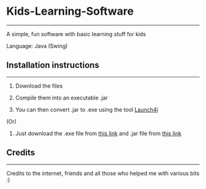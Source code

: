 # Kids-Learning-Software
---------------------------------------------------------------
A simple, fun software with basic learning stuff for kids

Language: Java (Swing)

## Installation instructions
---------------------------------------------------------------
1. Download the files

2. Compile them into an executable .jar

3. You can then convert .jar to .exe using the tool [Launch4j](http://launch4j.sourceforge.net/)

(Or)

1. Just download the .exe file from [this link](https://github.com/uyscuti-wiki/Kids-Learning-Software/releases/download/v1.1/Kids.Learning.Software.exe) and .jar file from [this link](https://github.com/uyscuti-wiki/Kids-Learning-Software/releases/download/v1.1/Kids.Learning.Software.jar)

## Credits 
---------------------------------------------------------------
Credits to the internet, friends and all those who helped me with various bits :)
